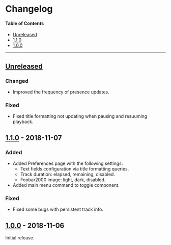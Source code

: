 # Changelog

#### Table of Contents
- [Unreleased](#unreleased)
- [1.1.0](#110---2018-11-06)
- [1.0.0](#100---2018-11-06)

___

## [Unreleased][]
### Changed
- Improved the frequency of presence updates.

### Fixed
- Fixed title formatting not updating when pausing and resuuming playback.

## [1.1.0][] - 2018-11-07

### Added
- Added Preferences page with the following settings:
  - Text fields configuration via title formatting queries.
  - Track duration: elapsed, remaining, disabled.
  - Foobar2000 image: light, dark, disabled.
- Added main menu command to toggle component.

### Fixed
- Fixed some bugs with persistent track info.

## [1.0.0][] - 2018-11-06
Initial release.

[unreleased]: https://github.com/TheQwertiest/foo_discord_rich/compare/v1.0.0...HEAD
[1.1.0]: https://github.com/TheQwertiest/foo_discord_rich/compare/v1.0.0...v1.1.0
[1.0.0]: https://github.com/TheQwertiest/foo_discord_rich/commits/v1.0.0
